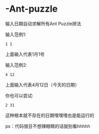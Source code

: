 # -Ant-puzzle
输入日期自动求解所有Ant Puzzle拼法

输入范例1:
```terminal
1 1
```
上面输入代表1月1号

输入范例2:
```terminal
4 12
```
上面输入代表4月12日（今天的日期）

你也可以尝试:
```terminal
2 31
```
这种根本就不存在的日期嘿嘿嘿也是能运行的

ps：代码很丑不想辣眼睛的话就别看hhhhh
